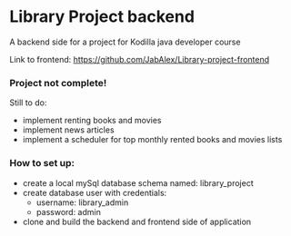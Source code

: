 # Library Project backend
A backend side for a project for Kodilla java developer course

Link to frontend: https://github.com/JabAlex/Library-project-frontend

### Project not complete!
Still to do:
- implement renting books and movies
- implement news articles
- implement a scheduler for top monthly rented books and movies lists

### How to set up:
- create a local mySql database schema named: library_project
- create database user with credentials:
  - username: library_admin
  - password: admin
- clone and build the backend and frontend side of application
